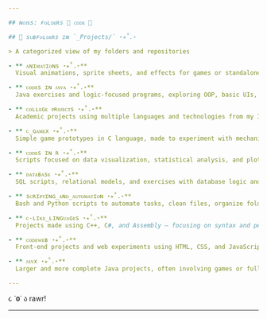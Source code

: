 ```yaml
---

## ɴᴏᴛᴇs: ғᴏʟᴅᴇʀs 📁 ᴄᴏᴅᴇ 👾

## 📁 sᴜʙғᴏʟᴅᴇʀs ɪɴ `_Projects/` ⋆⭒˚.⋆

> A categorized view of my folders and repositories

- ** ᴀɴɪᴍᴀᴛɪᴏɴs ⋆⭒˚.⋆**  
  Visual animations, sprite sheets, and effects for games or standalone art projects.

- ** ᴄᴏᴅᴇs ɪɴ ᴊᴀᴠᴀ ⋆⭒˚.⋆**  
  Java exercises and logic-focused programs, exploring OOP, basic UIs, and more.

- ** ᴄᴏʟʟᴇɢᴇ ᴘʀᴏᴊᴇᴄᴛs ⋆⭒˚.⋆**  
  Academic projects using multiple languages and technologies from my IT coursework.

- ** ᴄ_ɢᴀᴍᴇx ⋆⭒˚.⋆**  
  Simple game prototypes in C language, made to experiment with mechanics and structure.

- ** ᴄᴏᴅᴇs ɪɴ ʀ ⋆⭒˚.⋆**  
  Scripts focused on data visualization, statistical analysis, and plotting using R.

- ** ᴅᴀᴛᴀʙᴀsᴇ ⋆⭒˚.⋆**  
  SQL scripts, relational models, and exercises with database logic and queries.

- ** sᴄʀɪᴘᴛɪɴɢ_ᴀɴᴅ_ᴀᴜᴛᴏᴍᴀᴛɪᴏɴ ⋆⭒˚.⋆**  
  Bash and Python scripts to automate tasks, clean files, organize folders, etc.

- ** ᴄ-ʟɪᴋᴇ_ʟɪɴɢᴜᴀɢᴇs ⋆⭒˚.⋆**  
  Projects made using C++, C#, and Assembly — focusing on syntax and performance.

- ** ᴄᴏᴅᴇᴡᴇʙ ⋆⭒˚.⋆**  
  Front-end projects and web experiments using HTML, CSS, and JavaScript.

- ** ᴊᴀᴠx ⋆⭒˚.⋆**  
  Larger and more complete Java projects, often involving games or full systems.

---
```


૮ ˙Ⱉ˙ ა rawr!

---